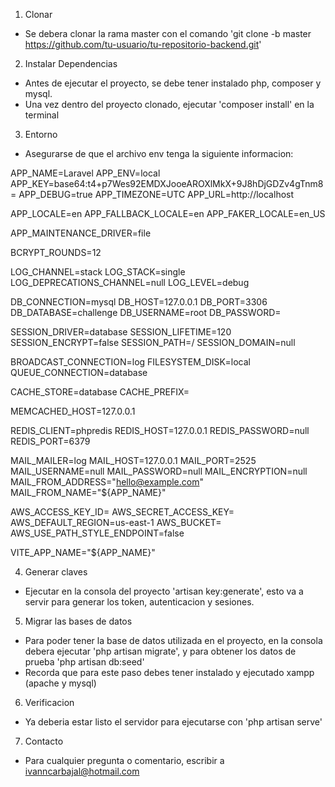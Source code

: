 1. Clonar
- Se debera clonar la rama master con el comando 'git clone -b master https://github.com/tu-usuario/tu-repositorio-backend.git'

2. Instalar Dependencias
- Antes de ejecutar el proyecto, se debe tener instalado php, composer y mysql.
- Una vez dentro del proyecto clonado, ejecutar 'composer install' en la terminal

3. Entorno
- Asegurarse de que el archivo env tenga la siguiente informacion:

APP_NAME=Laravel
APP_ENV=local
APP_KEY=base64:t4+p7Wes92EMDXJooeAROXlMkX+9J8hDjGDZv4gTnm8=
APP_DEBUG=true
APP_TIMEZONE=UTC
APP_URL=http://localhost

APP_LOCALE=en
APP_FALLBACK_LOCALE=en
APP_FAKER_LOCALE=en_US

APP_MAINTENANCE_DRIVER=file
<!-- APP_MAINTENANCE_STORE=database -->

BCRYPT_ROUNDS=12

LOG_CHANNEL=stack
LOG_STACK=single
LOG_DEPRECATIONS_CHANNEL=null
LOG_LEVEL=debug

DB_CONNECTION=mysql
DB_HOST=127.0.0.1
DB_PORT=3306
DB_DATABASE=challenge
DB_USERNAME=root
DB_PASSWORD=

SESSION_DRIVER=database
SESSION_LIFETIME=120
SESSION_ENCRYPT=false
SESSION_PATH=/
SESSION_DOMAIN=null

BROADCAST_CONNECTION=log
FILESYSTEM_DISK=local
QUEUE_CONNECTION=database

CACHE_STORE=database
CACHE_PREFIX=

MEMCACHED_HOST=127.0.0.1

REDIS_CLIENT=phpredis
REDIS_HOST=127.0.0.1
REDIS_PASSWORD=null
REDIS_PORT=6379

MAIL_MAILER=log
MAIL_HOST=127.0.0.1
MAIL_PORT=2525
MAIL_USERNAME=null
MAIL_PASSWORD=null
MAIL_ENCRYPTION=null
MAIL_FROM_ADDRESS="hello@example.com"
MAIL_FROM_NAME="${APP_NAME}"

AWS_ACCESS_KEY_ID=
AWS_SECRET_ACCESS_KEY=
AWS_DEFAULT_REGION=us-east-1
AWS_BUCKET=
AWS_USE_PATH_STYLE_ENDPOINT=false

VITE_APP_NAME="${APP_NAME}"

4. Generar claves
- Ejecutar en la consola del proyecto 'artisan key:generate', esto va a servir para generar los token, autenticacion y sesiones.

5. Migrar las bases de datos
- Para poder tener la base de datos utilizada en el proyecto, en la consola debera ejecutar 'php artisan migrate', y para obtener los datos de prueba 'php artisan db:seed'
- Recorda que para este paso debes tener instalado y ejecutado xampp (apache y mysql)

6. Verificacion
- Ya deberia estar listo el servidor para ejecutarse con 'php artisan serve'

7. Contacto
- Para cualquier pregunta o comentario, escribir a ivanncarbajal@hotmail.com

